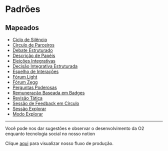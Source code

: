 # Padrões

## Mapeados

* [Ciclo de Silêncio](ciclo-de-silencio.md)
* [Círculo de Parceiros](circulo-de-parceiros.md)
* [Debate Estruturado](debate-estruturado.md)
* [Descrição de Papéis](descricao-de-papeis.md)
* [Eleições Integrativas](eleicoes-integrativas.md)
* [Decisão Integrativa Estruturada](decisao-integrativa.md)
* [Espelho de Interações](espelho-de-interacoes.md)
* [Fórum Light](forum-light.md)
* [Fórum Zegg](forum-zegg.md)
* [Perguntas Poderosas](perguntas-poderosas.md)
* [Remuneração Baseada em Badges](remuneracao-baseada-em-badges.md)
* [Revisão Tática](revisao-tatica.md)
* [Sessão de Feedback em Círculo](sessao-de-feedback-em-circulo.md)
* [Sessão Explorar](sessao-explorar.md)
* [Modo Explorar](modo-explorar.md)

---

Você pode nos dar sugestões e observar o desenvolvimento da O2 enquanto tecnologia social no nosso notion

Clique [aqui](https://www.notion.so/targetteal/e9d33672f1ca462ab169a6405227e607?v=a297812e7c4549888efa3be3d5ed4f97) para visualizar nosso fluxo de produção.
